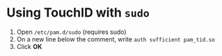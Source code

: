 # Using TouchID with `sudo`

1. Open `/etc/pam.d/sudo` (requires sudo)
2. On a new line below the comment, write `auth sufficient pam_tid.so`
3. Click **OK**
